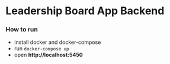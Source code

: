 # Leadership Board App Backend

### How to run

- install docker and docker-compose
- run `docker-compose up`
- open **http://localhost:5450**
